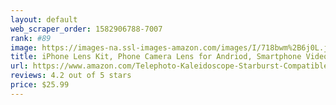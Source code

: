 ```yaml
---
layout: default 
﻿web_scraper_order: 1582906788-7007
rank: #89
image: https://images-na.ssl-images-amazon.com/images/I/718bwm%2B6j0L.jpg
title: iPhone Lens Kit, Phone Camera Lens for Andriod, Smartphone Video Lens Lentes del Telefono for…
url: https://www.amazon.com/Telephoto-Kaleidoscope-Starburst-Compatible-Smartphone/dp/B07FWSWRT5/ref=zg_mw_photo_89?_encoding=UTF8&psc=1&refRID=QT7YX3MAVBS9YT2R1GA7
reviews: 4.2 out of 5 stars
price: $25.99 
---
```

